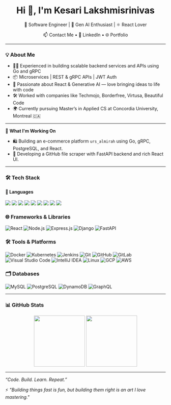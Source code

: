 <h1 align="center">Hi 👋, I'm Kesari Lakshmisrinivas</h1>
<p align="center">
  🚀 Software Engineer | 🧠 Gen AI Enthusiast | ⚛️ React Lover  
</p>
<p align="center">
  <a href="mailto:srinukesari333@gmail.com" style="text-decoration: none;">📫 Contact Me</a> •
  <a href="https://www.linkedin.com/in/kesari-lakshmi-srinivas-020705186/" style="text-decoration: none;">🔗 LinkedIn</a> •
  <a href="https://srinukesari.netlify.app" style="text-decoration: none;">🌐 Portfolio</a>
</p>

---

### 💡 About Me
- 🧑‍💻 Experienced in building scalable backend services and APIs using Go and gRPC  
- 📦 Microservices | REST & gRPC APIs | JWT Auth 
- 💬 Passionate about React & Generative AI — love bringing ideas to life with code  
- 🛠️ Worked with companies like Techmojo, Borderfree, Virtusa, Beautiful Code  
- 🌍 Currently pursuing Master’s in Applied CS at Concordia University, Montreal 🇨🇦  

---

🔭 **What I'm Working On**

- 🛍️ Building an e-commerce platform `urs_almirah` using Go, gRPC, PostgreSQL, and React.
- 🤖 Developing a GitHub file scraper with FastAPI backend and rich React UI.

---

### 🛠 Tech Stack

#### 🧩 Languages  
<p>
  <img src="https://img.shields.io/badge/Go-00ADD8?style=for-the-badge&logo=go&logoColor=white" />
  <img src="https://img.shields.io/badge/Python-3670A0?style=for-the-badge&logo=python&logoColor=ffdd54" />
  <img src="https://img.shields.io/badge/Java-ED8B00?style=for-the-badge&logo=openjdk&logoColor=white" />
  <img src="https://img.shields.io/badge/C++-00599C?style=for-the-badge&logo=c%2B%2B&logoColor=white" />
  <img src="https://img.shields.io/badge/C-00599C?style=for-the-badge&logo=c&logoColor=white" />
  <img src="https://img.shields.io/badge/JavaScript-F7DF1E?style=for-the-badge&logo=javascript&logoColor=black" />
  <img src="https://img.shields.io/badge/TypeScript-007ACC?style=for-the-badge&logo=typescript&logoColor=white" />
  <img src="https://img.shields.io/badge/HTML5-E34F26?style=for-the-badge&logo=html5&logoColor=white" />
  <img src="https://img.shields.io/badge/CSS3-1572B6?style=for-the-badge&logo=css3&logoColor=white" />
</p>

### 🌐 Frameworks & Libraries
![React](https://img.shields.io/badge/React-20232A?style=for-the-badge&logo=react&logoColor=61DAFB)
![Node.js](https://img.shields.io/badge/Node.js-339933?style=for-the-badge&logo=nodedotjs&logoColor=white)
![Express.js](https://img.shields.io/badge/Express.js-000000?style=for-the-badge&logo=express&logoColor=white)
![Django](https://img.shields.io/badge/Django-000000?style=for-the-badge&logo=django&logoColor=white)
![FastAPI](https://img.shields.io/badge/FastAPI-009688?style=for-the-badge&logo=fastapi&logoColor=white)


### 🛠️ Tools & Platforms
![Docker](https://img.shields.io/badge/Docker-2496ED?style=for-the-badge&logo=docker&logoColor=white)
![Kubernetes](https://img.shields.io/badge/Kubernetes-326CE5?style=for-the-badge&logo=kubernetes&logoColor=white)
![Jenkins](https://img.shields.io/badge/Jenkins-D24939?style=for-the-badge&logo=jenkins&logoColor=white)
![Git](https://img.shields.io/badge/Git-F05032?style=for-the-badge&logo=git&logoColor=white)
![GitHub](https://img.shields.io/badge/GitHub-181717?style=for-the-badge&logo=github&logoColor=white)
![GitLab](https://img.shields.io/badge/GitLab-FC6D26?style=for-the-badge&logo=gitlab&logoColor=white)
![Visual Studio Code](https://img.shields.io/badge/VS%20Code-007ACC?style=for-the-badge&logo=visual-studio-code&logoColor=white)
![IntelliJ IDEA](https://img.shields.io/badge/IntelliJ%20IDEA-000000?style=for-the-badge&logo=intellij-idea&logoColor=white)
![Linux](https://img.shields.io/badge/Linux-FCC624?style=for-the-badge&logo=linux&logoColor=black)
![GCP](https://img.shields.io/badge/Google%20Cloud-4285F4?style=for-the-badge&logo=google-cloud&logoColor=white)
![AWS](https://img.shields.io/badge/AWS-232F3E?style=for-the-badge&logo=amazon-aws&logoColor=white)

### 🗂️ Databases
![MySQL](https://img.shields.io/badge/MySQL-4479A1?style=for-the-badge&logo=mysql&logoColor=white)
![PostgreSQL](https://img.shields.io/badge/PostgreSQL-4169E1?style=for-the-badge&logo=postgresql&logoColor=white)
![DynamoDB](https://img.shields.io/badge/DynamoDB-47A248?style=for-the-badge&logo=dynamodb&logoColor=white)
![GraphQL](https://img.shields.io/badge/GraphQL-E10098?style=for-the-badge&logo=graphql&logoColor=white)


---

### 📊 GitHub Stats
<p align="center">
  <img src="https://github-readme-stats.vercel.app/api?username=srinukesari&show_icons=true&theme=tokyonight" height="160" />
  <img src="https://github-readme-stats.vercel.app/api/top-langs/?username=srinukesari&layout=compact&theme=tokyonight" height="160" />
</p>

---

_“Code. Build. Learn. Repeat.”_

⚡ *"Building things fast is fun, but building them right is an art I love mastering."*
